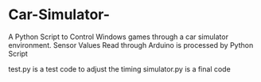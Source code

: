 # Car-Simulator-
A Python Script to Control Windows games through a car simulator environment.
Sensor Values Read through Arduino is processed by Python Script

test.py is a test code to adjust the timing 
simulator.py is a final code 
